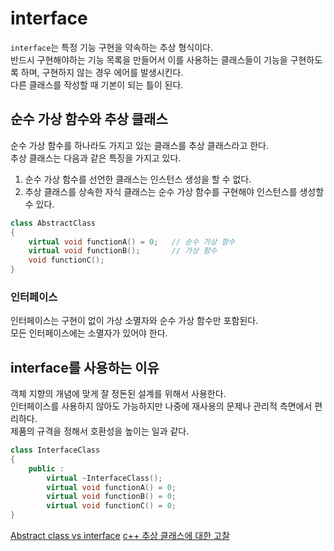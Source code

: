# interface

`interface`는 특정 기능 구현을 약속하는 추상 형식이다.  
반드시 구현해야하는 기능 목록을 만들어서 이를 사용하는 클래스들이 기능을 구현하도록 하며, 구현하지 않는 경우 에어를 발생시킨다.  
다른 클래스를 작성할 때 기본이 되는 틀이 된다.  

## 순수 가상 함수와 추상 클래스

순수 가상 함수를 하나라도 가지고 있는 클래스를 추상 클래스라고 한다.  
추상 클래스는 다음과 같은 특징을 가지고 있다.
1. 순수 가상 함수를 선언한 클래스는 인스턴스 생성을 할 수 없다.  
2. 추상 클래스를 상속한 자식 클래스는 순수 가상 함수를 구현해야 인스턴스를 생성할 수 있다.

```cpp
class AbstractClass
{
	virtual void functionA() = 0;	// 순수 가상 함수
	virtual void functionB();		// 가상 함수
	void functionC();
}
```

### 인터페이스
인터페이스는 구현이 없이 가상 소멸자와 순수 가상 함수만 포함된다.  
모든 인터페이스에는 소멸자가 있어야 한다.  

## interface를 사용하는 이유

객체 지향의 개념에 맞게 잘 정돈된 설계를 위해서 사용한다.  
인터페이스를 사용하지 않아도 가능하지만 나중에 재사용의 문제나 관리적 측면에서 편리하다.  
제품의 규격을 정해서 호환성을 높이는 일과 같다.  

```cpp
class InterfaceClass
{
	public :
		virtual ~InterfaceClass();
		virtual void functionA() = 0;
		virtual void functionB() = 0;
		virtual void functionC() = 0;
}
```

[Abstract class vs interface](https://cplusplus.com/forum/beginner/157568/)
[c++ 추상 클래스에 대한 고찰](https://thrillfighter.tistory.com/172) 
